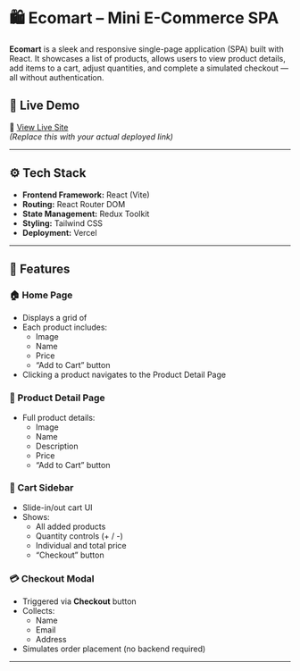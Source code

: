 # 🛍️ Ecomart – Mini E-Commerce SPA

**Ecomart** is a sleek and responsive single-page application (SPA) built with React. It showcases a list of products, allows users to view product details, add items to a cart, adjust quantities, and complete a simulated checkout — all without authentication.

## 🚀 Live Demo

🔗 [View Live Site](https://your-deployment-link.vercel.app)  
*(Replace this with your actual deployed link)*

---

## ⚙️ Tech Stack

- **Frontend Framework:** React (Vite)
- **Routing:** React Router DOM
- **State Management:** Redux Toolkit
- **Styling:** Tailwind CSS
- **Deployment:** Vercel

---

## 🧰 Features

### 🏠 Home Page
- Displays a grid of 
- Each product includes:
  - Image
  - Name
  - Price
  - “Add to Cart” button
- Clicking a product navigates to the Product Detail Page

### 📄 Product Detail Page
- Full product details:
  - Image
  - Name
  - Description
  - Price
  - “Add to Cart” button

### 🛒 Cart Sidebar
- Slide-in/out cart UI
- Shows:
  - All added products
  - Quantity controls (+ / -)
  - Individual and total price
  - “Checkout” button

### 💳 Checkout Modal
- Triggered via **Checkout** button
- Collects:
  - Name
  - Email
  - Address
- Simulates order placement (no backend required)

---
